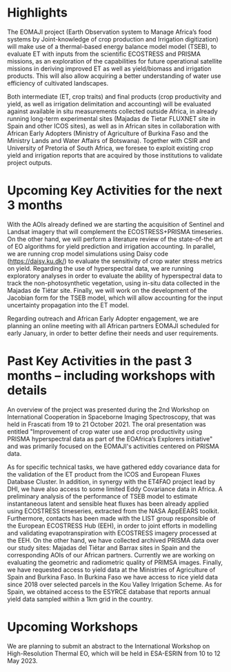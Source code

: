 # Highlights
The EOMAJI project (Earth Observation system to Manage Africa’s food systems by Joint-knowledge of crop production and Irrigation digitization) will make use of a thermal-based energy balance model model (TSEB), to evaluate ET with inputs from the scientific ECOSTRESS and PRISMA missions, as an exploration of the capabilities for future operational satellite missions in deriving improved ET as well as yield/biomass and irrigation products. This will also allow acquiring a better understanding of water use efficiency of cultivated landscapes. 

Both intermediate (ET, crop traits) and final products (crop productivity and yield, as well as irrigation delimitation and accounting) will be evaluated against available in situ measurements collected outside Africa, in already running long-term experimental sites (Majadas de Tietar FLUXNET site in Spain and other ICOS sites), as well as in African sites in collaboration with African Early Adopters (Ministry of Agriculture of Burkina Faso and the Ministry Lands and Water Affairs of Botswana). Together with CSIR and University of Pretoria of South Africa, we foresee to exploit existing crop yield and irrigation reports that are acquired by those institutions to validate project outputs.

# Upcoming Key Activities for the next 3 months
With the AOIs already defined we are starting the acquisition of Sentinel and Landsat imagery that will complement the ECOSTRESS+PRISMA timeseries. On the other hand, we will perform a literature review of the state-of-the art of EO algorithms for yield prediction and irrigation accounting. In parallel, we are running crop model simulations using Daisy code (https://daisy.ku.dk/) to evaluate the sensitivity of crop water stress metrics on yield. Regarding the use of hyperspectral data, we are running exploratory analyses in order to evaluate the ability of hyperspectral data to track the non-photosynthetic vegetation, using in-situ data collected in the Majadas de Tiétar site. Finally, we will work on the development of the Jacobian form for the TSEB model, which will allow accounting for the input uncertainty propagation into the ET model.

Regarding outreach and African Early Adopter engagement, we are planning an online meeting with all African partners EOMAJI scheduled for early January, in order to better define their needs and user requirements.

# Past Key Activities in the past 3 months – including workshops with details
An overview of the project was presented during the 2nd Workshop on International Cooperation in Spaceborne Imaging Spectroscopy, that was held in Frascati from 19 to 21 October 2021. The oral presentation was entitled "Improvement of crop water use and crop productivity using PRISMA hyperspectral data as part of the EOAfrica’s Explorers initiative" and was primarily focused on the EOMAJI's activities centered on PRISMA data.

As for specific technical tasks, we have gathered eddy covariance data for the validation of the ET product from the ICOS and European Fluxes Database Cluster. In addition, in synergy with the ET4FAO project lead by DHI, we have also access to some limited Eddy Covariance data in Africa. A preliminary analysis of the performance of TSEB model to estimate instantaneous latent and sensible heat fluxes has been already applied using ECOSTRESS timeseries, extracted from the NASA AppEEARS toolkit. Furthermore, contacts has been made with the LIST group responsible of the European ECOSTRESS Hub (EEH), in order to joint efforts in modelling and validating evapotranspiration with ECOSTRESS imagery processed at the EEH. On the other hand, we have collected archived PRISMA data over our study sites: Majadas del Tiétar and Barrax sites in Spain and the corresponding AOIs of our African partners. Currently we are working on evaluating the geometric and radiometric quality of PRIMSA images. Finally, we have requested access to yield data at the Ministries of Agriculture of Spain and Burkina Faso. In Burkina Faso we have access to rice yield data since 2018 over selected parcels in the Kou Valley Irrigation Scheme. As for Spain, we obtained access to the ESYRCE database that reports annual yield data sampled within a 1km grid in the country.

# Upcoming Workshops
We are planning to submit an abstract to the International Workshop on High-Resolution Thermal EO, which will be held in ESA-ESRIN from 10 to 12 May 2023. 

